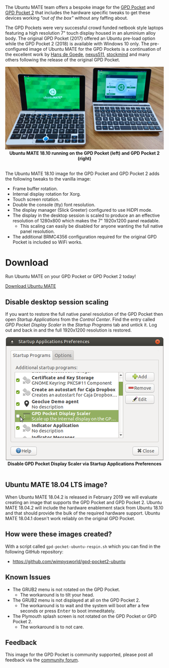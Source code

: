 <!--
.. title: Ubuntu MATE for the GPD Pocket and GPD Pocket 2
.. slug: gpd-pocket
.. date: 2018-10-17 17:00:00 UTC
.. tags: Ubuntu,MATE,GPD Pocket,GPD Pocket 2,download
.. link:
.. description: Ubuntu MATE for the GPD Pocket and GPD Pocket 2
.. type: text
.. author: Martin Wimpress
-->

The Ubuntu MATE team offers a bespoke image for the
[GPD Pocket](https://gpd.hk/gpdpocket) and [GPD Pocket 2](https://gpd.hk/gpdpocket2)
that includes the hardware specific tweaks to get these devices working
*"out of the box"* without any faffing about.

The GPD Pockets were very successful crowd funded netbook style laptops 
featuring a high resolution 7" touch display housed in an aluminium alloy 
body. The original GPD Pocket (2017) offered an Ubuntu pre-load option while 
the GPD Pocket 2 (2018) is available with Windows 10 only. The pre-configured 
image of Ubuntu MATE for the GPD Pockets is a continuation of the excellent 
work by [Hans de Goede](https://hansdegoede.livejournal.com/), 
[nexus511](https://apt.nexus511.net/), 
[stockmind](https://github.com/stockmind/gpd-pocket-ubuntu-respin) and many 
others following the release of the original GPD Pocket.

<div align="center">
  <img src="/gallery/blog/gpd-pockets.jpg" /></a><br />
  <b>Ubuntu MATE 18.10 running on the GPD Pocket (left) and GPD Pocket 2 (right)</b>
</div>
<br />

The Ubuntu MATE 18.10 image for the GPD Pocket and GPD Pocket 2 adds the
following tweaks to the vanilla image:

  * Frame buffer rotation.
  * Internal display rotation for Xorg.
  * Touch screen rotation.
  * Double the console (tty) font resolution.
  * The display manager (Slick Greeter) configured to use HiDPI mode.
  * The display in the desktop session is scaled to produce an an effective resolution of 1280x800 which makes the 7" 1920x1200 panel readable.
    * This scaling can easily be disabled for anyone wanting the full native panel resolution.
  * The additional BRMC4356 configuration required for the original GPD Pocket is included so WiFi works.

<div class="bs-component">
  <div class="jumbotron">
    <h1>Download</h1>
      <p>Run Ubuntu MATE on your GPD Pocket or GPD Pocket 2 today!</p>
      <a href="/download/" class="btn btn-primary btn-lg">Download Ubuntu MATE</a>
      </p>
    </div>
</div>

## Disable desktop session scaling

If you want to restore the full native panel resolution of the GPD Pocket then
open *Startup Applications* from the *Control Center*. Find the entry called
*GPD Pocket Display Scaler* in the *Startup Programs* tab and untick it. Log
out and back in and the full 1920x1200 resolution is restored.

<div align="center">
  <img src="/gallery/blog/gpd-pocket-display-scaler.png" /></a><br />
  <b>Disable GPD Pocket Display Scaler via Startup Applications Preferences</b>
</div>
<br />

## Ubuntu MATE 18.04 LTS image?

When Ubuntu MATE 18.04.2 is released in February 2019 we will evaluate 
creating an image that supports the GPD Pocket and GPD Pocket 2. Ubuntu MATE 
18.04.2 will include the hardware enablement stack from Ubuntu 18.10 and that 
should provide the bulk of the required hardware support. Ubuntu MATE 18.04.1 
doesn't work reliably on the original GPD Pocket.

## How were these images created?

With a script called `gpd-pocket-ubuntu-respin.sh` which you can find in the 
following GitHub repository:

  * <https://github.com/wimpysworld/gpd-pocket2-ubuntu>

## Known Issues

  * The GRUB2 menu is not rotated on the GPD Pocket.
    * The workaround is to tilt your head.
  * The GRUB2 menu is not displayed at all on the GPD Pocket 2.
    * The workaround is to wait and the system will boot after a few seconds or press <kbd>Enter</kbd> to boot immeditately.
  * The Plymouth splash screen is not rotated on the GPD Pocket or GPD Pocket 2.
    * The workaround is to not care.

## Feedback

This image for the GPD Pocket is community supported, please post all feedback
via the [community forum](https://ubuntu-mate.community/).
